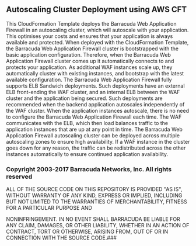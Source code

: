 ## Autoscaling Cluster Deployment using AWS CFT

This CloudFormation Template deploys the Barracuda Web Application Firewall in an autoscaling cluster, which will autoscale with your application. This optimises your costs and ensures that your application is always available and protected. When deployed with the CloudFormation Template, the Barracuda Web Application Firewall cluster is bootstrapped with the basic application configuration. Therefore, when the Barracuda Web Application Firewall cluster comes up it automatically connects to and protects your application. As additional WAF instances scale up, they automatically cluster with existing instances, and bootstrap with the latest available configuration. The Barracuda Web Application Firewall fully supports ELB Sandwich deployments. Such deployments have an external ELB front-ending the WAF cluster, and an internal ELB between the WAF cluster and the application being secured. Such deployments are recommended when the backend application autoscales independently of the WAF cluster. When the application instances autoscale, there is no need to configure the Barracuda Web Application Firewall each time. The WAF communicates with the ELB, which then load balances traffic to the application instances that are up at any point in time. The Barracuda Web Application Firewall autoscaling cluster can be deployed across multiple autoscaling zones to ensure high availability. If a WAF instance in the cluster goes down for any reason, the traffic can be redistributed across the other instances automatically to ensure continued application availability.

### Copyright 2003-2017 Barracuda Networks, Inc. All rights reserved

ALL OF THE SOURCE CODE ON THIS REPOSITORY IS PROVIDED "AS IS", WITHOUT WARRANTY OF ANY KIND, EXPRESS OR IMPLIED, INCLUDING BUT NOT LIMITED TO THE WARRANTIES OF MERCHANTABILITY, FITNESS FOR A PARTICULAR PURPOSE AND 

NONINFRINGEMENT. IN NO EVENT SHALL BARRACUDA BE LIABLE FOR ANY CLAIM, DAMAGES, OR OTHER LIABILITY, WHETHER IN AN ACTION OF CONTRACT, TORT OR OTHERWISE, ARISING FROM, OUT OF OR IN CONNECTION WITH THE SOURCE CODE.###
